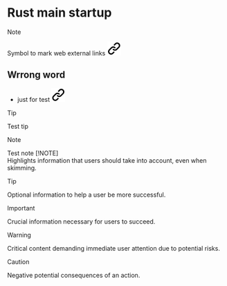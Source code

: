 # Rust main startup
<!-- keep the format -->
>[!NOTE]
>Symbol to mark web external links [![alt text][1]](./README.md)
<!-- keep the format -->
## Wrrong word
<!-- keep the format -->
- just for test [![alt text][1]](https://github.com/orgs/community/discussions/16925)
<!-- -->
>[!TIP]
>Test tip
<!-- keep the format -->
>[!NOTE]
>Test note
> [!NOTE]  
> Highlights information that users should take into account, even when skimming.
<!-- keep the format -->
> [!TIP]
> Optional information to help a user be more successful.
<!-- keep the format -->
> [!IMPORTANT]  
> Crucial information necessary for users to succeed.
<!-- keep the format -->
> [!WARNING]  
> Critical content demanding immediate user attention due to potential risks.
<!-- keep the format -->
> [!CAUTION]
> Negative potential consequences of an action.
<!-- download the link sign -->
<!-- mkdir -p img && curl --create-dirs --output-dir img -O  "https://raw.githubusercontent.com/MathiasStadler/link_symbol_svg/refs/heads/main/link_symbol.svg"-->
<!-- Link sign - Don't Found a better way :-( - You know a better method? - send me a email -->
[1]: ./img/link_symbol.svg
<!-- keep the format -->